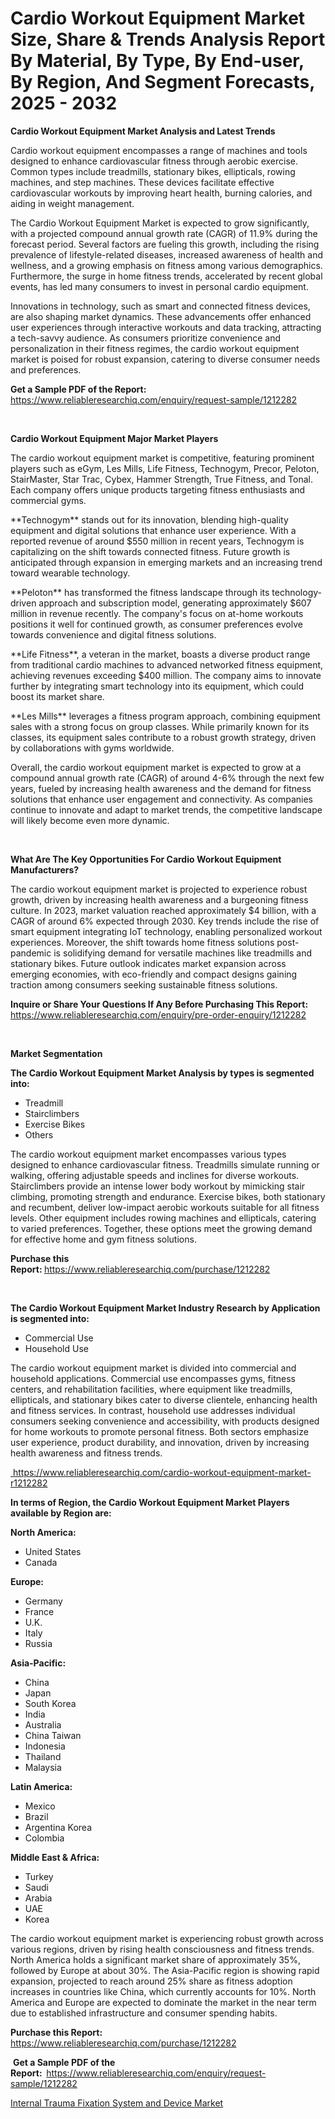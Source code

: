 <p><h1>Cardio Workout Equipment Market Size, Share & Trends Analysis Report By Material, By Type, By End-user, By Region, And Segment Forecasts, 2025 - 2032</h1></p><p><strong>Cardio Workout Equipment Market Analysis and Latest Trends</strong></p>
<p><p>Cardio workout equipment encompasses a range of machines and tools designed to enhance cardiovascular fitness through aerobic exercise. Common types include treadmills, stationary bikes, ellipticals, rowing machines, and step machines. These devices facilitate effective cardiovascular workouts by improving heart health, burning calories, and aiding in weight management.</p><p>The Cardio Workout Equipment Market is expected to grow significantly, with a projected compound annual growth rate (CAGR) of 11.9% during the forecast period. Several factors are fueling this growth, including the rising prevalence of lifestyle-related diseases, increased awareness of health and wellness, and a growing emphasis on fitness among various demographics. Furthermore, the surge in home fitness trends, accelerated by recent global events, has led many consumers to invest in personal cardio equipment.</p><p>Innovations in technology, such as smart and connected fitness devices, are also shaping market dynamics. These advancements offer enhanced user experiences through interactive workouts and data tracking, attracting a tech-savvy audience. As consumers prioritize convenience and personalization in their fitness regimes, the cardio workout equipment market is poised for robust expansion, catering to diverse consumer needs and preferences.</p></p>
<p><strong>Get a Sample PDF of the Report:&nbsp;</strong> <a href="https://www.reliableresearchiq.com/enquiry/request-sample/1212282?utm_campaign=2735&utm_medium=2&utm_source=Github&utm_content=ia&utm_term=24032025&utm_id=cardio-workout-equipment">https://www.reliableresearchiq.com/enquiry/request-sample/1212282</a></p>
<p>&nbsp;</p>
<p><strong>Cardio Workout Equipment Major Market Players</strong></p>
<p><p>The cardio workout equipment market is competitive, featuring prominent players such as eGym, Les Mills, Life Fitness, Technogym, Precor, Peloton, StairMaster, Star Trac, Cybex, Hammer Strength, True Fitness, and Tonal. Each company offers unique products targeting fitness enthusiasts and commercial gyms.</p><p>**Technogym** stands out for its innovation, blending high-quality equipment and digital solutions that enhance user experience. With a reported revenue of around $550 million in recent years, Technogym is capitalizing on the shift towards connected fitness. Future growth is anticipated through expansion in emerging markets and an increasing trend toward wearable technology.</p><p>**Peloton** has transformed the fitness landscape through its technology-driven approach and subscription model, generating approximately $607 million in revenue recently. The company's focus on at-home workouts positions it well for continued growth, as consumer preferences evolve towards convenience and digital fitness solutions.</p><p>**Life Fitness**, a veteran in the market, boasts a diverse product range from traditional cardio machines to advanced networked fitness equipment, achieving revenues exceeding $400 million. The company aims to innovate further by integrating smart technology into its equipment, which could boost its market share.</p><p>**Les Mills** leverages a fitness program approach, combining equipment sales with a strong focus on group classes. While primarily known for its classes, its equipment sales contribute to a robust growth strategy, driven by collaborations with gyms worldwide.</p><p>Overall, the cardio workout equipment market is expected to grow at a compound annual growth rate (CAGR) of around 4-6% through the next few years, fueled by increasing health awareness and the demand for fitness solutions that enhance user engagement and connectivity. As companies continue to innovate and adapt to market trends, the competitive landscape will likely become even more dynamic.</p></p>
<p>&nbsp;</p>
<p><strong>What Are The Key Opportunities For Cardio Workout Equipment Manufacturers?</strong></p>
<p><p>The cardio workout equipment market is projected to experience robust growth, driven by increasing health awareness and a burgeoning fitness culture. In 2023, market valuation reached approximately $4 billion, with a CAGR of around 6% expected through 2030. Key trends include the rise of smart equipment integrating IoT technology, enabling personalized workout experiences. Moreover, the shift towards home fitness solutions post-pandemic is solidifying demand for versatile machines like treadmills and stationary bikes. Future outlook indicates market expansion across emerging economies, with eco-friendly and compact designs gaining traction among consumers seeking sustainable fitness solutions.</p></p>
<p><strong>Inquire or Share Your Questions If Any Before Purchasing This Report:</strong> <a href="https://www.reliableresearchiq.com/enquiry/pre-order-enquiry/1212282?utm_campaign=2735&utm_medium=2&utm_source=Github&utm_content=ia&utm_term=24032025&utm_id=cardio-workout-equipment">https://www.reliableresearchiq.com/enquiry/pre-order-enquiry/1212282</a></p>
<p>&nbsp;</p>
<p><strong>Market Segmentation</strong></p>
<p><strong>The Cardio Workout Equipment Market Analysis by types is segmented into:</strong></p>
<p><ul><li>Treadmill</li><li>Stairclimbers</li><li>Exercise Bikes</li><li>Others</li></ul></p>
<p><p>The cardio workout equipment market encompasses various types designed to enhance cardiovascular fitness. Treadmills simulate running or walking, offering adjustable speeds and inclines for diverse workouts. Stairclimbers provide an intense lower body workout by mimicking stair climbing, promoting strength and endurance. Exercise bikes, both stationary and recumbent, deliver low-impact aerobic workouts suitable for all fitness levels. Other equipment includes rowing machines and ellipticals, catering to varied preferences. Together, these options meet the growing demand for effective home and gym fitness solutions.</p></p>
<p><strong>Purchase this Report:&nbsp;</strong><a href="https://www.reliableresearchiq.com/purchase/1212282?utm_campaign=2735&utm_medium=2&utm_source=Github&utm_content=ia&utm_term=24032025&utm_id=cardio-workout-equipment">https://www.reliableresearchiq.com/purchase/1212282</a></p>
<p>&nbsp;</p>
<p><strong>The Cardio Workout Equipment Market Industry Research by Application is segmented into:</strong></p>
<p><ul><li>Commercial Use</li><li>Household Use</li></ul></p>
<p><p>The cardio workout equipment market is divided into commercial and household applications. Commercial use encompasses gyms, fitness centers, and rehabilitation facilities, where equipment like treadmills, ellipticals, and stationary bikes cater to diverse clientele, enhancing health and fitness services. In contrast, household use addresses individual consumers seeking convenience and accessibility, with products designed for home workouts to promote personal fitness. Both sectors emphasize user experience, product durability, and innovation, driven by increasing health awareness and fitness trends.</p></p>
<p><a href="https://www.reliableresearchiq.com/cardio-workout-equipment-market-r1212282?utm_campaign=2735&utm_medium=2&utm_source=Github&utm_content=ia&utm_term=24032025&utm_id=cardio-workout-equipment">&nbsp;https://www.reliableresearchiq.com/cardio-workout-equipment-market-r1212282</a></p>
<p><strong>In terms of Region, the Cardio Workout Equipment Market Players available by Region are:</strong></p>
<p>
    <p> <strong> North America: </strong>
        <ul>
            <li>United States</li>
            <li>Canada</li>
        </ul>
        </p> 
    <p> <strong> Europe: </strong>
        <ul>
            <li>Germany</li>
            <li>France</li>
            <li>U.K.</li>
            <li>Italy</li>
            <li>Russia</li>
        </ul>
        </p> 
    <p> <strong> Asia-Pacific: </strong>
        <ul>
            <li>China</li>
            <li>Japan</li>
            <li>South Korea</li>
            <li>India</li>
            <li>Australia</li>
            <li>China Taiwan</li>
            <li>Indonesia</li>
            <li>Thailand</li>
            <li>Malaysia</li>
        </ul>
        </p> 
    <p> <strong> Latin America: </strong>
        <ul>
            <li>Mexico</li>
            <li>Brazil</li>
            <li>Argentina Korea</li>
            <li>Colombia</li>
        </ul>
        </p> 
    <p> <strong> Middle East & Africa: </strong>
        <ul>
            <li>Turkey</li>
            <li>Saudi</li>
            <li>Arabia</li>
            <li>UAE</li>
            <li>Korea</li>
        </ul>
    </p>
    </p>
<p><p>The cardio workout equipment market is experiencing robust growth across various regions, driven by rising health consciousness and fitness trends. North America holds a significant market share of approximately 35%, followed by Europe at about 30%. The Asia-Pacific region is showing rapid expansion, projected to reach around 25% share as fitness adoption increases in countries like China, which currently accounts for 10%. North America and Europe are expected to dominate the market in the near term due to established infrastructure and consumer spending habits.</p></p>
<p><strong>Purchase this Report: </strong><a href="https://www.reliableresearchiq.com/purchase/1212282?utm_campaign=2735&utm_medium=2&utm_source=Github&utm_content=ia&utm_term=24032025&utm_id=cardio-workout-equipment">https://www.reliableresearchiq.com/purchase/1212282</a></p>
<p>&nbsp;<strong>Get a Sample PDF of the Report:&nbsp;&nbsp;</strong><a href="https://www.reliableresearchiq.com/enquiry/request-sample/1212282?utm_campaign=2735&utm_medium=2&utm_source=Github&utm_content=ia&utm_term=24032025&utm_id=cardio-workout-equipment">https://www.reliableresearchiq.com/enquiry/request-sample/1212282</a></p>
<p><strong></strong></p>
<p><p><a href="https://github.com/dukerghostki/Market-Research-Report-List-1/blob/main/internal-trauma-fixation-system-and-device-market.md?utm_campaign=2735&utm_medium=2&utm_source=Github&utm_content=ia&utm_term=24032025&utm_id=cardio-workout-equipment">Internal Trauma Fixation System and Device Market</a></p></p>